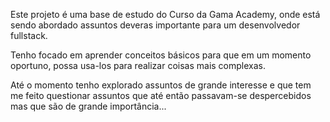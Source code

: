 Este projeto é uma base de estudo do Curso da Gama Academy, onde está sendo abordado assuntos deveras importante para um desenvolvedor fullstack.

Tenho focado em aprender conceitos básicos para que em um momento oportuno, possa usa-los para realizar coisas mais complexas.

Até o momento tenho explorado assuntos de grande interesse e que tem me feito questionar assuntos que até então passavam-se despercebidos mas que são de grande importância...
